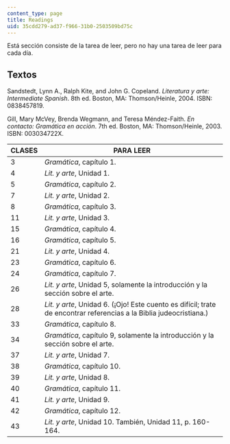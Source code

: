 ```yaml
---
content_type: page
title: Readings
uid: 35cdd279-ad37-f966-31b0-2503509bd75c
---
```


Está sección consiste de la tarea de leer, pero no hay una tarea de leer para cada día.

Textos
------

Sandstedt, Lynn A., Ralph Kite, and John G. Copeland. _Literatura y arte: Intermediate Spanish_. 8th ed. Boston, MA: Thomson/Heinle, 2004. ISBN: 0838457819.

Gill, Mary McVey, Brenda Wegmann, and Teresa Méndez-Faith. _En contacto: Gramática en acción_. 7th ed. Boston, MA: Thomson/Heinle, 2003. ISBN: 003034722X.

| CLASES | PARA LEER |
| --- | --- |
| 3 | _Gramática_, capítulo 1. |
| 4 | _Lit. y arte_, Unidad 1. |
| 5 | _Gramática_, capítulo 2. |
| 7 | _Lit. y arte_, Unidad 2. |
| 8 | _Gramática_, capítulo 3. |
| 11 | _Lit. y arte_, Unidad 3. |
| 15 | _Gramática_, capítulo 4. |
| 16 | _Gramática_, capítulo 5. |
| 21 | _Lit. y arte_, Unidad 4. |
| 23 | _Gramática_, capítulo 6. |
| 24 | _Gramática_, capítulo 7. |
| 26 | _Lit. y arte_, Unidad 5, solamente la introducción y la sección sobre el arte. |
| 28 | _Lit. y arte_, Unidad 6. (¡Ojo! Este cuento es difícil; trate de encontrar referencias a la Biblia judeocristiana.) |
| 33 | _Gramática_, capítulo 8. |
| 34 | _Gramática_, capítulo 9, solamente la introducción y la sección sobre el arte. |
| 37 | _Lit. y arte_, Unidad 7. |
| 38 | _Gramática_, capítulo 10. |
| 39 | _Lit. y arte_, Unidad 8. |
| 40 | _Gramática_, capítulo 11. |
| 41 | _Lit. y arte_, Unidad 9. |
| 42 | _Gramática_, capítulo 12. |
| 43 | _Lit. y arte_, Unidad 10. También, Unidad 11, p. 160-164.